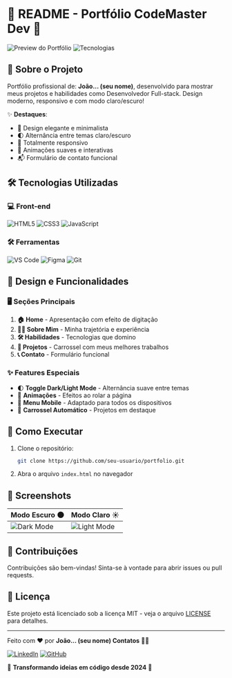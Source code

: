# 📝 README - Portfólio CodeMaster Dev 🚀

![Preview do Portfólio](https://img.shields.io/badge/Status-Online-brightgreen) ![Tecnologias](https://img.shields.io/badge/Tecnologias-HTML%2C%20CSS%2C%20JS-blue)

## 🌟 Sobre o Projeto

Portfólio profissional de: **João... (seu nome)**, desenvolvido para mostrar meus projetos e habilidades como Desenvolvedor Full-stack. Design moderno, responsivo e com modo claro/escuro!

✨ **Destaques**:
- 🎨 Design elegante e minimalista
- 🌓 Alternância entre temas claro/escuro
- 📱 Totalmente responsivo
- 🚀 Animações suaves e interativas
- 📬 Formulário de contato funcional

## 🛠 Tecnologias Utilizadas

### 💻 Front-end
![HTML5](https://img.shields.io/badge/-HTML5-E34F26?style=flat-square&logo=html5&logoColor=white)
![CSS3](https://img.shields.io/badge/-CSS3-1572B6?style=flat-square&logo=css3)
![JavaScript](https://img.shields.io/badge/-JavaScript-F7DF1E?style=flat-square&logo=javascript&logoColor=black)

### 🛠 Ferramentas
![VS Code](https://img.shields.io/badge/-VSCode-007ACC?style=flat-square&logo=visual-studio-code)
![Figma](https://img.shields.io/badge/-Figma-F24E1E?style=flat-square&logo=figma&logoColor=white)
![Git](https://img.shields.io/badge/-Git-F05032?style=flat-square&logo=git&logoColor=white)

## 🎨 Design e Funcionalidades

### 🖥 Seções Principais
1. **🏠 Home** - Apresentação com efeito de digitação
2. **👨‍💻 Sobre Mim** - Minha trajetória e experiência
3. **🛠 Habilidades** - Tecnologias que domino
4. **📂 Projetos** - Carrossel com meus melhores trabalhos
5. **📞 Contato** - Formulário funcional

### ✨ Features Especiais
- 🌓 **Toggle Dark/Light Mode** - Alternância suave entre temas
- 🎥 **Animações** - Efeitos ao rolar a página
- 📲 **Menu Mobile** - Adaptado para todos os dispositivos
- 🔄 **Carrossel Automático** - Projetos em destaque

## 🚀 Como Executar

1. Clone o repositório:
   ```bash
   git clone https://github.com/seu-usuario/portfolio.git
   ```
2. Abra o arquivo `index.html` no navegador

## 📸 Screenshots

| Modo Escuro 🌑 | Modo Claro ☀️ |
|---------------|---------------|
| ![Dark Mode](img/screenshot-dark.png) | ![Light Mode](img/screenshot-light.png) |

## 🤝 Contribuições

Contribuições são bem-vindas! Sinta-se à vontade para abrir issues ou pull requests.

## 📄 Licença

Este projeto está licenciado sob a licença MIT - veja o arquivo [LICENSE](LICENSE) para detalhes.

---

Feito com ❤️ por **João... (seu nome) Contatos** 👨‍💻

[![LinkedIn](https://img.shields.io/badge/-LinkedIn-0077B5?style=for-the-badge&logo=linkedin&logoColor=white)](https://linkedin.com)
[![GitHub](https://img.shields.io/badge/-GitHub-181717?style=for-the-badge&logo=github&logoColor=white)](https://github.com)

🚀 **Transformando ideias em código desde 2024** 🚀